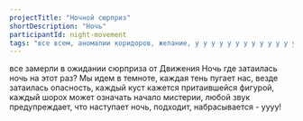 ```yaml
---
projectTitle: "Ночной сюрприз"
shortDescription: "Ночь"
participantId: night-movement
tags: "все всем, аномалии коридоров, желание, у у у у у у у у у у у у у у у у у ууу, джой ускорение, санаторий, вчерашний неотчужденный праздник"
---
```

все замерли в ожидании сюрприза от Движения Ночь
где затаилась ночь на этот раз? Мы идем в темноте, каждая тень пугает нас, везде затаилась опасность, каждый куст кажется притаившейся фигурой, каждый шорох может означать начало мистерии, любой звук предупреждает, что наступает ночь, подходит, набрасывается - уууу!
